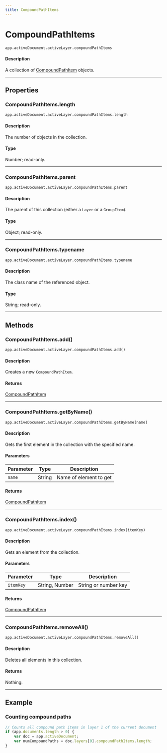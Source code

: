 ```yaml
---
title: CompoundPathItems
---
```

# CompoundPathItems

`app.activeDocument.activeLayer.compoundPathItems`

#### Description

A collection of [CompoundPathItem](.././CompoundPathItem) objects.

---

## Properties

### CompoundPathItems.length

`app.activeDocument.activeLayer.compoundPathItems.length`

#### Description

The number of objects in the collection.

#### Type

Number; read-only.

---

### CompoundPathItems.parent

`app.activeDocument.activeLayer.compoundPathItems.parent`

#### Description

The parent of this collection (either a `Layer` or a `GroupItem`).

#### Type

Object; read-only.

---

### CompoundPathItems.typename

`app.activeDocument.activeLayer.compoundPathItems.typename`

#### Description

The class name of the referenced object.

#### Type

String; read-only.

---

## Methods

### CompoundPathItems.add()

`app.activeDocument.activeLayer.compoundPathItems.add()`

#### Description

Creates a new `CompoundPathItem`.

#### Returns

[CompoundPathItem](.././CompoundPathItem)

---

### CompoundPathItems.getByName()

`app.activeDocument.activeLayer.compoundPathItems.getByName(name)`

#### Description

Gets the first element in the collection with the specified name.

#### Parameters

| Parameter |  Type  |      Description       |
| --------- | ------ | ---------------------- |
| `name`    | String | Name of element to get |

#### Returns

[CompoundPathItem](.././CompoundPathItem)

---

### CompoundPathItems.index()

`app.activeDocument.activeLayer.compoundPathItems.index(itemKey)`

#### Description

Gets an element from the collection.

#### Parameters

| Parameter |      Type      |     Description      |
| --------- | -------------- | -------------------- |
| `itemKey` | String, Number | String or number key |

#### Returns

[CompoundPathItem](.././CompoundPathItem)

---

### CompoundPathItems.removeAll()

`app.activeDocument.activeLayer.compoundPathItems.removeAll()`

#### Description

Deletes all elements in this collection.

#### Returns

Nothing.

---

## Example

### Counting compound paths

```javascript
// Counts all compound path items in layer 1 of the current document
if (app.documents.length > 0) {
    var doc = app.activeDocument;
    var numCompoundPaths = doc.layers[0].compoundPathItems.length;
}
```
